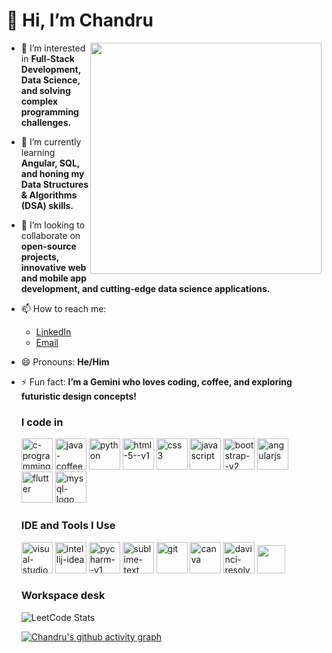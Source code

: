 # 👋 Hi, I’m Chandru

<img align="right" width="370" heigth="290" src="https://github.com/user-attachments/assets/d63cc342-e81e-4012-aff5-d2d9058498e2">

- 👀 I’m interested in **Full-Stack Development, Data Science, and solving complex programming challenges.**
- 🌱 I’m currently learning **Angular, SQL, and honing my Data Structures & Algorithms (DSA) skills.**
- 💞️ I’m looking to collaborate on **open-source projects, innovative web and mobile app development, and cutting-edge data science applications.**
- 📫 How to reach me:
  - [LinkedIn](https://www.linkedin.com/in/chandru4/)
  - [Email](mailto:chandru.cxx@gmail.com.com)
- 😄 Pronouns: **He/Him**
- ⚡ Fun fact: **I’m a Gemini who loves coding, coffee, and exploring futuristic design concepts!**

  ### I code in
  <img width="50" height="50" src="https://img.icons8.com/color/48/c-programming.png" alt="c-programming"/>
  <img height="50" width="50" src="https://img.icons8.com/color/48/java-coffee-cup-logo--v1.png" alt="java-coffee-cup-logo--v1">
  <img width="50" height="50" src="https://img.icons8.com/fluency/48/python.png" alt="python"/>
  <img width="50" height="50" src="https://img.icons8.com/color/48/html-5--v1.png" alt="html-5--v1"/>
  <img width="50" height="50" src="https://img.icons8.com/color/48/css3.png" alt="css3"/>
  <img width="50" height="50" src="https://img.icons8.com/fluency/48/javascript.png" alt="javascript"/>
  <img width="50" height="50" src="https://img.icons8.com/color/48/bootstrap--v2.png" alt="bootstrap--v2"/>
  <img width="50" height="50" src="https://img.icons8.com/color/48/angularjs.png" alt="angularjs"/>
  <img width="50" height="50" src="https://img.icons8.com/color/48/flutter.png" alt="flutter"/>
  <img width="50" height="50" src="https://img.icons8.com/color/48/mysql-logo.png" alt="mysql-logo"/>

  ### IDE and Tools I Use
  <img width="50" height="50" src="https://img.icons8.com/color/48/visual-studio-code-2019.png" alt="visual-studio-code-2019"/>
  <img width="50" height="50" src="https://img.icons8.com/color/48/intellij-idea.png" alt="intellij-idea"/>
  <img width="50" height="50" src="https://img.icons8.com/color/48/pycharm--v1.png" alt="pycharm--v1"/>
  <img width="50" height="50" src="https://img.icons8.com/fluency/48/sublime-text.png" alt="sublime-text"/>
  <img width="50" height="50" src="https://img.icons8.com/color/48/git.png" alt="git"/>
  <img width="50" height="50" src="https://img.icons8.com/fluency/48/canva.png" alt="canva"/>
  <img width="50" height="50" src="https://img.icons8.com/color/48/davinci-resolve.png" alt="davinci-resolve"/>
  <img height="45" src="https://img.shields.io/badge/Netlify-00C7B7?style=for-the-badge&logo=netlify&logoColor=white">

  ### Workspace desk
  ![LeetCode Stats](https://leetcard.jacoblin.cool/Chan04?theme=dark&font=Martel%20Sans)

  [![Chandru's github activity graph](https://github-readme-activity-graph.vercel.app/graph?username=Chandru136&bg_color=d1e3ff&color=564c9e&line=4c5d9e&point=083535&area=true&hide_border=true)](https://github.com/chandru00710/github-readme-activity-graph)
<!---
Chandru136/Chandru136 is a ✨ special ✨ repository because its `README.md` (this file) appears on your GitHub profile.
You can click the Preview link to take a look at your changes.
--->
